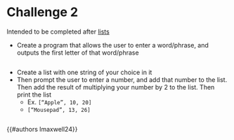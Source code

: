# Challenge 2

Intended to be completed after [lists](../datatypes/lists.md)

- Create a program that allows the user to enter a word/phrase, and outputs the first letter of that word/phrase
```py
```
- Create a list with one string of your choice in it
- Then prompt the user to enter a number, and add that number to the list. Then add the result of multiplying your number by 2 to the list. Then print the list
	- Ex. `[“Apple”, 10, 20]`    
	- `[“Mousepad”, 13, 26]`
```py
```

{{#authors lmaxwell24}}